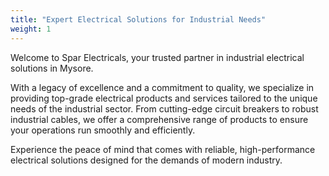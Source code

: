 ```yaml
---
title: "Expert Electrical Solutions for Industrial Needs"
weight: 1
---
```


Welcome to Spar Electricals, your trusted partner in industrial electrical solutions in Mysore. 

With a legacy of excellence and a commitment to quality, we specialize in providing top-grade electrical products and services tailored to the unique needs of the industrial sector. From cutting-edge circuit breakers to robust industrial cables, we offer a comprehensive range of products to ensure your operations run smoothly and efficiently. 

Experience the peace of mind that comes with reliable, high-performance electrical solutions designed for the demands of modern industry.